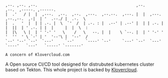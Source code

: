 ```
,--. ,--. ,--.                                           ,--.                     ,--.  ,-----. ,------.   
|  .'   / |  |  ,---.  ,--.  ,--.  ,---.  ,--.--.  ,---. |  |  ,---.  ,--.,--.  ,-|  | '  .--./ |  .-.  \  
|  .   '  |  | | .-. |  \  `'  /  | .-. : |  .--' | .--' |  | | .-. | |  ||  | ' .-. | |  |     |  |  \  : 
|  |\   \ |  | ' '-' '   \    /   \   --. |  |    \ `--. |  | ' '-' ' '  ''  ' \ `-' | '  '--'\ |  '--'  / 
`--' '--' `--'  `---'     `--'     `----' `--'     `---' `--'  `---'   `----'   `---'   `-----' `-------'  
                                                                                                           
A concern of Klovercloud.com
```

A Open source CI/CD tool designed for distrubuted kubernetes cluster based on Tekton. This whole project is backed by [Klovercloud](https://klovercloud.com/). 

